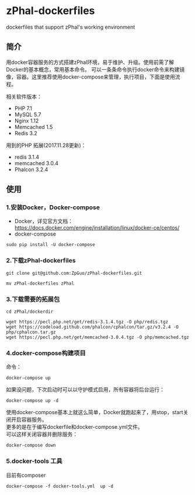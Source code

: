 # zPhal-dockerfiles
dockerfiles that support zPhal's working environment

## 简介
用docker容器服务的方式搭建zPhal环境，易于维护、升级。使用前需了解Docker的基本概念，常用基本命令。
可以一条条命令执行docker命令来构建镜像，容器。这里推荐使用docker-compose来管理，执行项目，下面是使用流程。

相关软件版本：
- PHP 7.1
- MySQL 5.7
- Nginx 1.12
- Memcached 1.5
- Redis 3.2

用到的PHP 拓展(2017.11.28更新)：
- redis 3.1.4
- memcached 3.0.4
- Phalcon 3.2.4

## 使用
### 1.安装Docker，Docker-compose  
- Docker，详见官方文档：
https://docs.docker.com/engine/installation/linux/docker-ce/centos/
- docker-compose
```
sudo pip install -U docker-compose
```
### 2.下载zPhal-dockerfiles
```
git clone git@github.com:ZpGuo/zPhal-dockerfiles.git
 
mv zPhal-dockerfiles zPhal
```
### 3.下载需要的拓展包
```
cd zPhal/dockerdir
  
wget https://pecl.php.net/get/redis-3.1.4.tgz -O php/redis.tgz  
wget https://codeload.github.com/phalcon/cphalcon/tar.gz/v3.2.4 -O php/cphalcon.tar.gz 
wget https://pecl.php.net/get/memcached-3.0.4.tgz -O php/memcached.tgz
```
### 4.docker-compose构建项目
命令：
```
docker-compose up
```  
如果没问题，下次启动时可以以守护模式启用，所有容器将后台运行：  
```
docker-compose up -d
``` 
使用docker-compose基本上就这么简单，Docker就跑起来了，用stop，start关闭开启容器服务。  
更多的是在于编写dockerfile和docker-compose.yml文件。  
可以这样关闭容器并删除服务：
```
docker-compose down
```

### 5.docker-tools 工具
目前有composer
```
docker-compose -f docker-tools.yml  up -d
``` 
